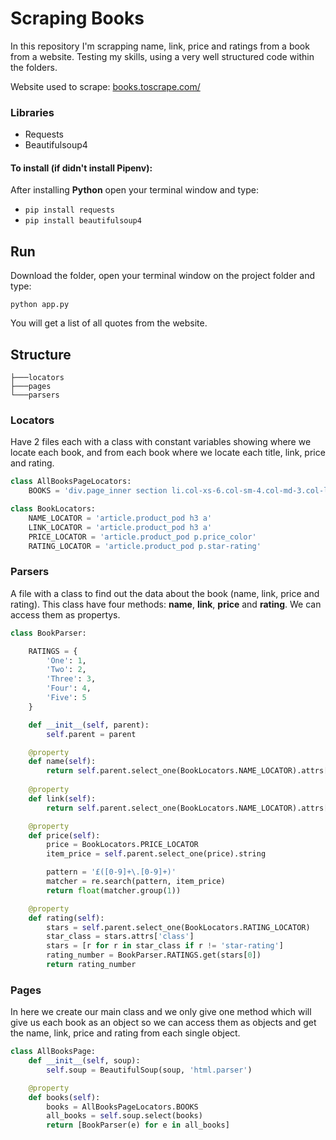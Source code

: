 # Scraping Books

In this repository I'm scrapping name, link, price and ratings from a book from a website. Testing my skills, using a very well structured code within the folders.

Website used to scrape: [books.toscrape.com/](https://books.toscrape.com/)

 ### Libraries

 * Requests
 * Beautifulsoup4

  #### To install (if didn't install Pipenv):
  After installing **Python** open your terminal window and type:
  - ```pip install requests```
  - ```pip install beautifulsoup4```


## Run

Download the folder, open your terminal window on the project folder and type:
```
python app.py
```

You will get a list of all quotes from the website.


## Structure

```
├───locators
├───pages
└───parsers
```

### Locators

Have 2 files each with a class with constant variables showing where we locate each book, and from each book where we locate each title, link, price and rating.

```python
class AllBooksPageLocators:
    BOOKS = 'div.page_inner section li.col-xs-6.col-sm-4.col-md-3.col-lg-3'
```

```python
class BookLocators:
    NAME_LOCATOR = 'article.product_pod h3 a'
    LINK_LOCATOR = 'article.product_pod h3 a'
    PRICE_LOCATOR = 'article.product_pod p.price_color'
    RATING_LOCATOR = 'article.product_pod p.star-rating'
```

### Parsers

A file with a class to find out the data about the book (name, link, price and rating). This class have four methods: **name**, **link**, **price** and **rating**. We can access them as propertys.

```python
class BookParser:

    RATINGS = {
        'One': 1,
        'Two': 2,
        'Three': 3,
        'Four': 4,
        'Five': 5
    }

    def __init__(self, parent):
        self.parent = parent

    @property
    def name(self):
        return self.parent.select_one(BookLocators.NAME_LOCATOR).attrs['title']
    
    @property
    def link(self):
        return self.parent.select_one(BookLocators.NAME_LOCATOR).attrs['href']

    @property
    def price(self):
        price = BookLocators.PRICE_LOCATOR
        item_price = self.parent.select_one(price).string

        pattern = '£([0-9]+\.[0-9]+)'
        matcher = re.search(pattern, item_price)
        return float(matcher.group(1))

    @property
    def rating(self):
        stars = self.parent.select_one(BookLocators.RATING_LOCATOR)
        star_class = stars.attrs['class']
        stars = [r for r in star_class if r != 'star-rating']
        rating_number = BookParser.RATINGS.get(stars[0])
        return rating_number
```

### Pages

In here we create our main class and we only give one method which will give us each book as an object so we can access them as objects and get the name, link, price and rating from each single object.

```python
class AllBooksPage:
    def __init__(self, soup):
        self.soup = BeautifulSoup(soup, 'html.parser')

    @property
    def books(self):
        books = AllBooksPageLocators.BOOKS
        all_books = self.soup.select(books)
        return [BookParser(e) for e in all_books]
```